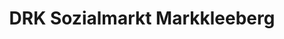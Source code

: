 ---
title: "DRK Sozialmarkt Markkleeberg"
url: /markkleeberg/drk-sozialmarkt-markkleeberg/
shop: Gebrauchtwaren
---